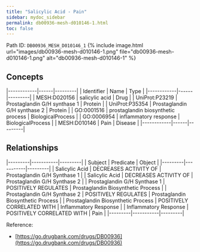 ```yaml
---
title: "Salicylic Acid - Pain"
sidebar: mydoc_sidebar
permalink: db00936-mesh-d010146-1.html
toc: false 
---
```



Path ID: `DB00936_MESH_D010146_1`
{% include image.html url="images/db00936-mesh-d010146-1.png" file="db00936-mesh-d010146-1.png" alt="db00936-mesh-d010146-1" %}

## Concepts

|------------|------|---------|
| Identifier | Name | Type    |
|------------|------|---------|
| MESH:D020156 | salicylic acid | Drug |
| UniProt:P23219 | Prostaglandin G/H synthase 1 | Protein |
| UniProt:P35354 | Prostaglandin G/H synthase 2 | Protein |
| GO:0001516 | prostaglandin biosynthetic process | BiologicalProcess |
| GO:0006954 | inflammatory response | BiologicalProcess |
| MESH:D010146 | Pain | Disease |
|------------|------|---------|

## Relationships

|---------|-----------|---------|
| Subject | Predicate | Object  |
|---------|-----------|---------|
| Salicylic Acid | DECREASES ACTIVITY OF | Prostaglandin G/H Synthase 1 |
| Salicylic Acid | DECREASES ACTIVITY OF | Prostaglandin G/H Synthase 2 |
| Prostaglandin G/H Synthase 1 | POSITIVELY REGULATES | Prostaglandin Biosynthetic Process |
| Prostaglandin G/H Synthase 2 | POSITIVELY REGULATES | Prostaglandin Biosynthetic Process |
| Prostaglandin Biosynthetic Process | POSITIVELY CORRELATED WITH | Inflammatory Response |
| Inflammatory Response | POSITIVELY CORRELATED WITH | Pain |
|---------|-----------|---------|

Reference: 
  - [https://go.drugbank.com/drugs/DB00936](https://go.drugbank.com/drugs/DB00936)
